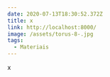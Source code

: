 ```yaml
---
date: 2020-07-13T18:30:52.372Z
title: x
link: http://localhost:8000/
image: /assets/torus-8-.jpg
tags:
  - Materiais
---
```

x
